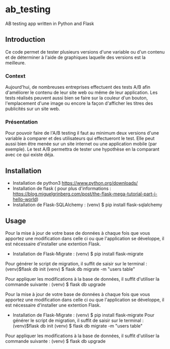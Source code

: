 # ab_testing
AB testing app written in Python and Flask 

## Introduction
Ce code permet de tester plusieurs versions d'une variable ou d'un contenu et de déterminer à l'aide de graphiques laquelle des versions est la meilleure.   

### Context
Aujourd'hui, de nombreuses entreprises effectuent des tests A/B afin d'améliorer le contenu de leur site web ou même de leur application. Les tests réalisés peuvent aussi bien se faire sur la couleur d'un bouton, l'emplacement d'une image ou encore la façon d'afficher les titres des publicités sur un site web. 

### Présentation
Pour pouvoir faire de l'A/B testing il faut au minimum deux versions d'une variable à comparer et des utilisateurs qui effectueront le test. Elle peut aussi bien être menée sur un site internet ou une application mobile (par exemple). Le test A/B permettra de tester une hypothèse en la comparant avec ce qui existe déja.

## Installation
- Installation de python3 https://www.python.org/downloads/
- Installation de flask ( pour plus d'informations : https://blog.miguelgrinberg.com/post/the-flask-mega-tutorial-part-i-hello-world)
- Installation de Flask-SQLAlchemy : (venv) $ pip install flask-sqlalchemy



## Usage 
Pour la mise à jour de votre base de données à chaque fois que vous apportez une modification dans celle ci ou que l'application se développe, il est nécessaire d'installer une extention Flask. 
- Installation de Flask-Migrate :  (venv) $ pip install flask-migrate

Pour générer le script de migration, il suffit de saisir sur le terminal : 
(venv)$flask db init
(venv) $ flask db migrate -m "users table"

Pour appliquer les modifications à la base de données, il suffit d'utiliser la commande suivante : (venv) $ flask db upgrade

                                                                         


Pour la mise à jour de votre base de données à chaque fois que vous apportez une modification dans celle ci ou que l'application se développe, il est nécessaire d'installer une extention Flask. 
- Installation de Flask-Migrate :  (venv) $ pip install flask-migrate
Pour générer le script de migration, il suffit de saisir sur le terminal : 
(venv)$flask db init
(venv) $ flask db migrate -m "users table"

Pour appliquer les modifications à la base de données, il suffit d'utiliser la commande suivante : (venv) $ flask db upgrade

